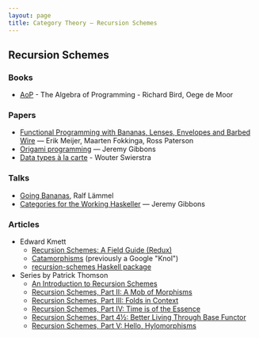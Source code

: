 ```yaml
---
layout: page
title: Category Theory — Recursion Schemes
---
```


Recursion Schemes
-----------------

### Books

  - [AoP](http://www.amazon.com/books/dp/013507245X) - The Algebra of Programming - Richard Bird, Oege de Moor


### Papers
  - [Functional Programming with Bananas, Lenses, Envelopes and Barbed Wire](http://eprints.eemcs.utwente.nl/7281/01/db-utwente-40501F46.pdf) — Erik Meijer, Maarten Fokkinga, Ross Paterson
  - [Origami programming](https://www.cs.ox.ac.uk/jeremy.gibbons/publications/origami.pdf) — Jeremy Gibbons
  - [Data types à la carte](https://webspace.science.uu.nl/~swier004/publications/2008-jfp.pdf) - Wouter Swierstra


### Talks

  - [Going Bananas](https://youtu.be/3DoqZOcn1ro), Ralf Lämmel
  - [Categories for the Working Haskeller](https://skillsmatter.com/skillscasts/5787-categories-for-the-working-haskeller) — Jeremy Gibbons


### Articles

  - Edward Kmett
    - [Recursion Schemes: A Field Guide (Redux)](http://comonad.com/reader/2009/recursion-schemes/)
    - [Catamorphisms](http://comonad.com/haskell/catamorphisms.html) (previously a Google "Knol")
    - [recursion-schemes Haskell package](https://hackage.haskell.org/package/recursion-schemes)
  - Series by Patrick Thomson
    - [An Introduction to Recursion Schemes](https://blog.sumtypeofway.com/posts/introduction-to-recursion-schemes.html)
    - [Recursion Schemes, Part II: A Mob of Morphisms](https://blog.sumtypeofway.com/posts/recursion-schemes-part-2.html)
    - [Recursion Schemes, Part III: Folds in Context](https://blog.sumtypeofway.com/posts/recursion-schemes-part-3.html)
    - [Recursion Schemes, Part IV: Time is of the Essence](https://blog.sumtypeofway.com/posts/recursion-schemes-part-4.html)
    - [Recursion Schemes, Part 4½: Better Living Through Base Functor](https://blog.sumtypeofway.com/posts/recursion-schemes-part-4-point-5.html)
    - [Recursion Schemes, Part V: Hello, Hylomorphisms](https://blog.sumtypeofway.com/posts/recursion-schemes-part-5.html)
